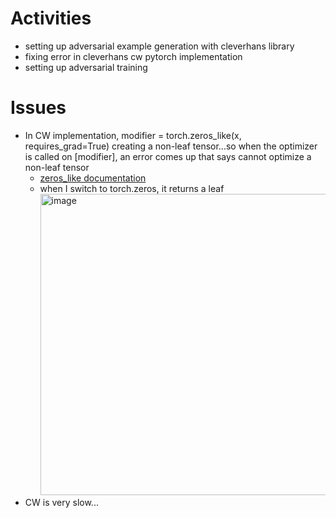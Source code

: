 # Activities
* setting up adversarial example generation with cleverhans library
* fixing error in cleverhans cw pytorch implementation
* setting up adversarial training

# Issues
* In CW implementation, modifier = torch.zeros_like(x, requires_grad=True) creating a non-leaf tensor...so when the optimizer is called on [modifier], an error comes up that says cannot optimize a non-leaf tensor
  * [zeros_like documentation](https://pytorch.org/docs/stable/generated/torch.zeros_like.html)  
  * when I switch to torch.zeros, it returns a leaf        
    <img width="482" alt="image" src="https://github.com/christymarc/ARCS_Reports/assets/70297740/2f692979-f116-44d3-9026-d2255e4d3dfa">
* CW is very slow...

